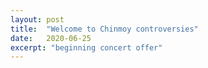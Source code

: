 ```yaml
---
layout: post
title:  "Welcome to Chinmoy controversies"
date:   2020-06-25
excerpt: "beginning concert offer"
---
```

